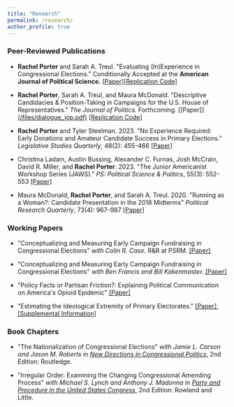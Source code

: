 ```yaml
---
title: "Research"
permalink: /research/
author_profile: true
---
```


### Peer-Reviewed Publications

- **Rachel Porter** and Sarah A. Treul. "Evaluating (In)Experience in Congressional Elections." Conditionally Accepted at the **American Journal of Political Science.** [[Paper]](/files/porter_treul_ajps.pdf)[[Replication Code]](https://dataverse.harvard.edu/dataset.xhtml?persistentId=doi:10.7910/DVN/CYFIDH)

- **Rachel Porter**, Sarah A. Treul, and Maura McDonald. "Descriptive Candidacies & Position-Taking in Campaigns for the U.S. House of Representatives." _The Journal of Politics._ Forthcoming. [[Paper]][(/files/dialogue_jop.pdf)](https://www.journals.uchicago.edu/doi/10.1086/726928) [[Replication Code]](https://dataverse.harvard.edu/dataset.xhtml?persistentId=doi:10.7910/DVN/S6ZMEN)

- **Rachel Porter** and Tyler Steelman. 2023. "No Experience Required: Early Donations and Amateur Candidate Success in Primary Elections." _Legislative Studies Quarterly_, 48(2): 455-466 [[Paper]](https://onlinelibrary.wiley.com/doi/abs/10.1111/lsq.12396)

- Christina Ladam, Austin Bussing, Alexander C. Furnas, Josh McCrain, David R. Miller, and **Rachel Porter**. 2023. "The Junior Americanist Workshop Series (JAWS)." _PS: Political Science \& Politics_, 55(3): 552-553 [[Paper]](https://www.cambridge.org/core/journals/ps-political-science-and-politics/article/abs/junior-americanist-workshop-series/AF82CC9999307B6309D6754B191628A5)

- Maura McDonald, **Rachel Porter**, and Sarah A. Treul. 2020. "Running as a Woman?: Candidate Presentation in the 2018 Midterms" _Political Research Quarterly_, 73(4): 967-987 [[Paper]](https://journals.sagepub.com/doi/full/10.1177/1065912920915787)

### Working Papers

- "Conceptualizing and Measuring Early Campaign Fundraising in Congressional Elections" *with Colin R. Case.* R&R at PSRM. [[Paper]](/files/case_porter_money.pdf)

- "Conceptualizing and Measuring Early Campaign Fundraising in Congressional Elections" *with Ben Francis and Bill Kakenmaster.* [[Paper]](/files/climate_embeddings.pdf)

- "Policy Facts or Partisan Friction?: Explaining Political Communication on America's Opioid Epidemic" [[Paper]](/files/porter_opioids.pdf)

- "Estimating the Ideological Extremity of Primary Electorates." [[Paper]](/files/estimating_ideology.pdf), [[Supplemental Information]](/files/primaries_appendix.pdf)

### Book Chapters 

- "The Nationalization of Congressional Elections" *with Jamie L. Carson and Jason M. Roberts* in [*New Directions in Congressional Politics,*](https://www.routledge.com/New-Directions-in-Congressional-Politics/Carson-Lynch/p/book/9780367466541) 2nd Edition: Routledge.

- "Irregular Order: Examining the Changing Congressional Amending Process" *with Michael S. Lynch and Anthony J. Madonna* in [*Party and Procedure in the United States Congress,*](https://rowman.com/ISBN/9781442258747/Party-and-Procedure-in-the-United-States-Congress-Second-Edition) 2nd Edition: Rowland and Little.
